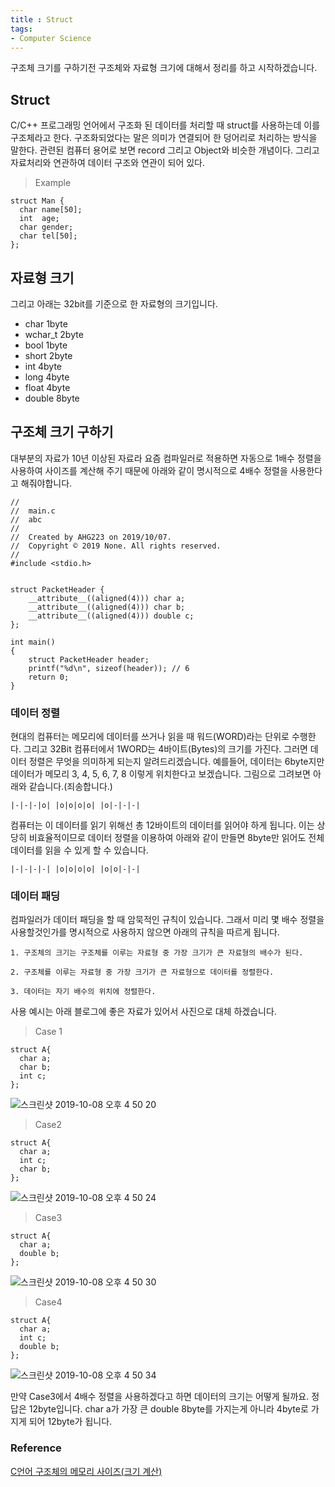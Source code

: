 ```yaml
---
title : Struct 
tags:
- Computer Science
---
```


구조체 크기를 구하기전 구조체와 자료형 크기에 대해서 정리를 하고 시작하겠습니다.

## Struct

C/C++ 프로그래밍 언어에서 구조화 된 데이터를 처리할 때 struct를 사용하는데 이를 구조체라고 한다. 구조화되었다는 말은 의미가 연결되어 한 덩어리로 처리하는 방식을 말한다. 관련된 컴퓨터 용어로 보면 record 그리고 Object와 비슷한 개념이다. 그리고 자료처리와 연관하여 데이터 구조와 연관이 되어 있다.

> Example

```
struct Man {
  char name[50];
  int  age;
  char gender;
  char tel[50];
};
```

## 자료형 크기

그리고 아래는 32bit를 기준으로 한 자료형의 크기입니다.
* char 1byte
* wchar_t 2byte
* bool 1byte
* short 2byte
* int 4byte
* long 4byte
* float 4byte
* double 8byte

## 구조체 크기 구하기

대부분의 자료가 10년 이상된 자료라 요즘 컴파일러로 적용하면 자동으로 1배수 정렬을 사용하여 사이즈를 계산해 주기 때문에 아래와 같이 명시적으로 4배수 정렬을 사용한다고 해줘야합니다.

```
//
//  main.c
//  abc
//
//  Created by AHG223 on 2019/10/07.
//  Copyright © 2019 None. All rights reserved.
//
#include <stdio.h>


struct PacketHeader {
    __attribute__((aligned(4))) char a;
    __attribute__((aligned(4))) char b;
    __attribute__((aligned(4))) double c;
};

int main()
{
    struct PacketHeader header;
    printf("%d\n", sizeof(header)); // 6
    return 0;
}
```

### 데이터 정렬

현대의 컴퓨터는 메모리에 데이터를 쓰거나 읽을 때 워드(WORD)라는 단위로 수행한다. 그리고 32Bit 컴퓨터에서 1WORD는 4바이트(Bytes)의 크기를 가진다. 그러면 데이터 정렬은 무엇을 의미하게 되는지 알려드리겠습니다.
예를들어, 데이터는 6byte지만 데이터가 메모리 3, 4, 5, 6, 7, 8 이렇게 위치한다고 보겠습니다. 그림으로 그려보면 아래와 같습니다.(죄송합니다.)

```
|-|-|-|o| |o|o|o|o| |o|-|-|-|
```

컴퓨터는 이 데이터를 읽기 위해선 총 12바이트의 데이터를 읽어야 하게 됩니다. 이는 상당히 비효율적이므로 데이터 정렬을 이용하여 아래와 같이 만들면 8byte만 읽어도 전체 데이터를 읽을 수 있게 할 수 있습니다.

```
|-|-|-|-| |o|o|o|o| |o|o|-|-|
```

### 데이터 패딩

컴파일러가 데이터 패딩을 할 때 암묵적인 규칙이 있습니다. 그래서 미리 몇 배수 정렬을 사용할것인가를 명시적으로 사용하지 않으면 아래의 규칙을 따르게 됩니다.

```
1. 구조체의 크기는 구조체를 이루는 자료형 중 가장 크기가 큰 자료형의 배수가 된다.

2. 구조체를 이루는 자료형 중 가장 크기가 큰 자료형으로 데이터를 정렬한다.

3. 데이터는 자기 배수의 위치에 정렬한다.
```

사용 예시는 아래 블로그에 좋은 자료가 있어서 사진으로 대체 하겠습니다.

> Case 1

```
struct A{
  char a;
  char b;
  int c;
};
```

![스크린샷 2019-10-08 오후 4 50 20](https://user-images.githubusercontent.com/44635266/66377081-d0223580-e9eb-11e9-9002-80a4bf288a5f.png)


> Case2

```
struct A{
  char a;
  int c;
  char b;
};
```

![스크린샷 2019-10-08 오후 4 50 24](https://user-images.githubusercontent.com/44635266/66377085-d0bacc00-e9eb-11e9-896e-9f31bcd76096.png)


> Case3


```
struct A{
  char a;
  double b;
};
```

![스크린샷 2019-10-08 오후 4 50 30](https://user-images.githubusercontent.com/44635266/66377086-d0bacc00-e9eb-11e9-9d92-5ed406ac58de.png)

> Case4

```
struct A{
  char a;
  int c;
  double b;
};
```

![스크린샷 2019-10-08 오후 4 50 34](https://user-images.githubusercontent.com/44635266/66377087-d0bacc00-e9eb-11e9-8ce6-805482ac98b5.png)

만약 Case3에서 4배수 정렬을 사용하겠다고 하면 데이터의 크기는 어떻게 될까요. 정답은 12byte입니다.
char a가 가장 큰 double 8byte를 가지는게 아니라 4byte로 가지게 되어 12byte가 됩니다.
### Reference

[C언어 구조체의 메모리 사이즈(크기 계산)](https://blog.naver.com/sharonichoya/220495444611)
